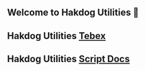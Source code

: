 ## Welcome to Hakdog Utilities 💖
## Hakdog Utilities [Tebex](https://hakdog-utilities.tebex.io/)
## Hakdog Utilities [Script Docs](https://hakdog-utilities.gitbook.io/documentation/)
